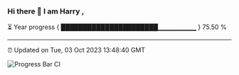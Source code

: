 ### Hi there 👋 I am Harry , 

⏳ Year progress { ██████████████████████▁▁▁▁▁▁▁▁ } 75.50 %

---

⏰ Updated on Tue, 03 Oct 2023 13:48:40 GMT

![Progress Bar CI](https://github.com/duykhang68/duykhang68/workflows/Progress%20Bar%20CI/badge.svg)
